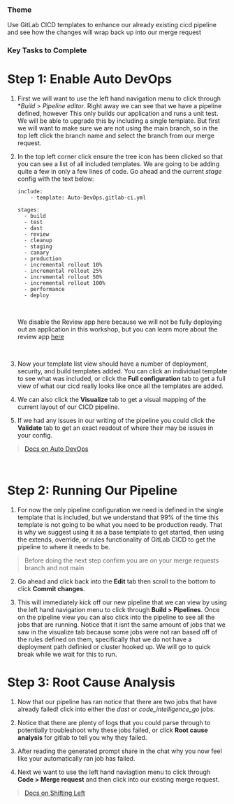 ### Theme

Use GitLab CICD templates to enhance our already existing cicd pipeline and see how the changes will wrap back up into our merge request

### Key Tasks to Complete

# Step 1: Enable Auto DevOps

1. First we will want to use the left hand navigation menu to click through **Build > Pipeline editor*. Right away we can see that we have a pipeline defined, however This only builds our application and runs a unit test. We will be able to upgrade this by including a single template. But first we will want to make sure we are not using the main branch, so in the top left click the branch name and select the branch from our merge request.
  
2. In the top left corner click ensure the tree icon has been clicked so that you can see a list of all included templates. We are going to be adding quite a few in only a few lines of code. Go ahead and the current _stage_ config with the text below: 

    ```
    include:
        - template: Auto-DevOps.gitlab-ci.yml

    stages:
      - build
      - test
      - dast
      - review
      - cleanup
      - staging
      - canary
      - production
      - incremental rollout 10%
      - incremental rollout 25%
      - incremental rollout 50%
      - incremental rollout 100%
      - performance
      - deploy

    ```

    </br>

    We disable the Review app here because we will not be fully deploying out an application in this workshop, but you can learn more about the review app [here](https://docs.gitlab.com/ee/ci/review_apps/) 

    </br>

3. Now your template list view should have a number of deployment, security, and build templates added. You can click an individual template to see what was included, or click the **Full configuration** tab to get a full view of what our cicd really looks like once all the templates are added. 

4. We can also click the **Visualize** tab to get a visual mapping of the current layout of our CICD pipeline.
  
5. If we had any issues in our writing of the pipeline you could click the **Validate** tab to get an exact readout of where their may be issues in your config.

> [Docs on Auto DevOps](https://docs.gitlab.com/ee/topics/autodevops/)
<br>


# Step 2: Running Our Pipeline

1. For now the only pipeline configuration we need is defined in the single template that is included, but we understand that 99% of the time this template is not going to be what you need to be production ready. That is why we suggest using it as a base template to get started, then using the extends, override, or rules functionality of GitLab CICD to get the pipeline to where it needs to be.

  > Before doing the next step confirm you are on your merge requests branch and not main

2. Go ahead and click back into the **Edit** tab then scroll to the bottom to click **Commit changes**.

3. This will immediately kick off our new pipeline that we can view by using the left hand navigation menu to click through **Build > Pipelines**. Once on the pipeline view you can also click into the pipeline to see all the jobs that are running. Notice that it isnt the same amount of jobs that we saw in the visualize tab because some jobs were not ran based off of the rules defined on them, specifically that we do not have a deployment path definied or cluster hooked up. We will go to quick break while we wait for this to run.

# Step 3: Root Cause Analysis

1. Now that our pipeline has ran notice that there are two jobs that have already failed! click into either the _dast_ or _code_intelligence_go_ jobs.
  
2. Notice that there are plenty of logs that you could parse through to potentially troubleshoot why these jobs failed, or click **Root cause analysis** for gitlab to tell you why they failed.
  
3. After reading the generated prompt share in the chat why you now feel like your automatically ran job has failed.
  
4. Next we want to use the left hand naviagtion menu to click through **Code > Merge request** and then click into our existing merge request.

> [Docs on Shifting Left](https://about.gitlab.com/topics/ci-cd/shift-left-devops/)
<br>
